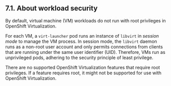 ## 7.1. About workload security




By default, virtual machine (VM) workloads do not run with root privileges in OpenShift Virtualization.

For each VM, a `virt-launcher` pod runs an instance of `libvirt` in _session mode_ to manage the VM process. In session mode, the `libvirt` daemon runs as a non-root user account and only permits connections from clients that are running under the same user identifier (UID). Therefore, VMs run as unprivileged pods, adhering to the security principle of least privilege.

There are no supported OpenShift Virtualization features that require root privileges. If a feature requires root, it might not be supported for use with OpenShift Virtualization.

